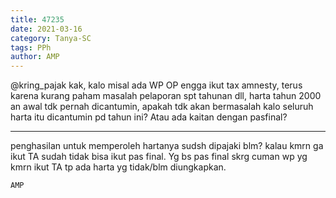```yaml
---
title: 47235
date: 2021-03-16
category: Tanya-SC
tags: PPh
author: AMP
---
```


@kring_pajak kak, kalo misal ada WP OP engga ikut tax amnesty, terus karena kurang paham masalah pelaporan spt tahunan dll, harta tahun 2000 an awal tdk pernah dicantumin, apakah tdk akan bermasalah kalo seluruh harta itu dicantumin pd tahun ini? Atau ada kaitan dengan pasfinal?

---

penghasilan untuk memperoleh hartanya sudsh dipajaki blm? kalau kmrn ga ikut TA sudah tidak bisa ikut pas final. Yg bs pas final skrg cuman wp yg kmrn ikut TA tp ada harta yg tidak/blm diungkapkan.

`AMP`
